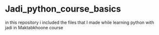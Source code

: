 # Jadi_python_course_basics
in this repository i included the files that I made while learning python with jadi in Maktabkhoone course
